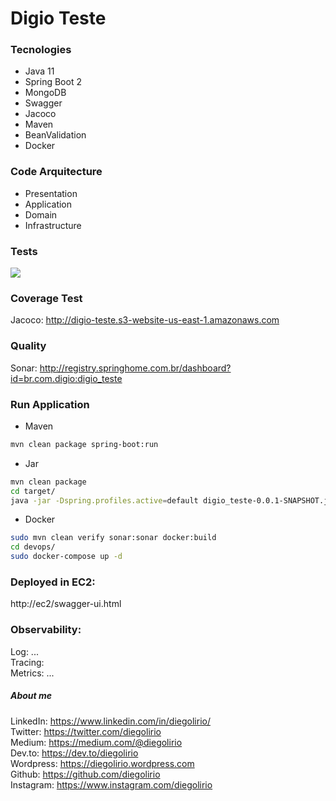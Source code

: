 # Digio Teste

### Tecnologies   

- Java 11 
- Spring Boot 2 
- MongoDB 
- Swagger 
- Jacoco 
- Maven 
- BeanValidation
- Docker

### Code Arquitecture

- Presentation
- Application
- Domain
- Infrastructure

### Tests

![](https://docs.microsoft.com/pt-br/dotnet/architecture/modern-web-apps-azure/media/image9-1.png ) 

### Coverage Test

Jacoco: http://digio-teste.s3-website-us-east-1.amazonaws.com

### Quality

Sonar: http://registry.springhome.com.br/dashboard?id=br.com.digio:digio_teste   

### Run Application

- Maven
```sh
mvn clean package spring-boot:run
```

- Jar
```sh
mvn clean package
cd target/
java -jar -Dspring.profiles.active=default digio_teste-0.0.1-SNAPSHOT.jar
```

- Docker
```sh
sudo mvn clean verify sonar:sonar docker:build
cd devops/
sudo docker-compose up -d
```

### Deployed in EC2:   
http://ec2/swagger-ui.html   <LINK>

### Observability:   
Log: ...   
Tracing:       
Metrics: ...   

##### About me
LinkedIn: https://www.linkedin.com/in/diegolirio/   
Twitter: https://twitter.com/diegolirio   
Medium: https://medium.com/@diegolirio     
Dev.to: https://dev.to/diegolirio      
Wordpress: https://diegolirio.wordpress.com       
Github: https://github.com/diegolirio       
Instagram: https://www.instagram.com/diegolirio        